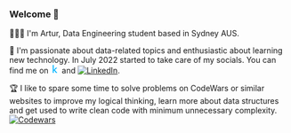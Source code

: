 ### Welcome 👋
<!-- Actual text -->

👨🏽‍🎓 I'm Artur, Data Engineering student based in Sydney AUS.

💬 I'm passionate about data-related topics and enthusiastic about learning new technology. In July 2022 started to take care of my socials. 
You can find me on [![Kaggle][1.1]][1] and [![LinkedIn][2.1]][2].

🏆 I like to spare some time to solve problems on CodeWars or similar websites to improve my logical thinking, learn more about data structures and get used to write clean code with minimum unnecessary complexity.
 [![Codewars][3.1]][3]
<!-- Icons -->

[1.1]: kaggle.png
[2.1]: https://raw.githubusercontent.com/MartinHeinz/MartinHeinz/master/linkedin-3-16.png

<!-- Links to your social media accounts -->

[1]: https://www.kaggle.com/bashmak
[2]: https://www.linkedin.com/in/artur-b/

<!-- CodeWars -->
[3]: https://www.codewars.com/users/Soul_S
[3.1]: https://www.codewars.com/users/Soul_S/badges/small

